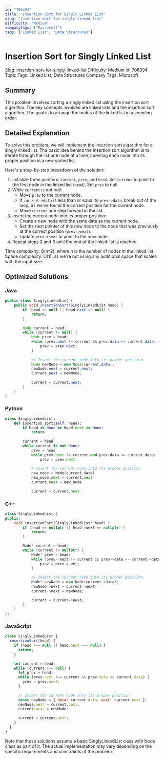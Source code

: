 ```yaml
---
id: "706394"
title: "Insertion Sort for Singly Linked List"
slug: "insertion-sort-for-singly-linked-list"
difficulty: "Medium"
companyTags: ["Microsoft"]
tags: ["Linked List", "Data Structures"]
---
```


# Insertion Sort for Singly Linked List
Slug: insertion-sort-for-singly-linked-list
Difficulty: Medium
Id: 706394
Topic Tags: Linked List, Data Structures
Company Tags: Microsoft

## Summary

This problem involves sorting a singly linked list using the insertion sort algorithm. The key concepts involved are linked lists and the insertion sort algorithm. The goal is to arrange the nodes of the linked list in ascending order.

## Detailed Explanation

To solve this problem, we will implement the insertion sort algorithm for a singly linked list. The basic idea behind the insertion sort algorithm is to iterate through the list one node at a time, inserting each node into its proper position in a new sorted list.

Here's a step-by-step breakdown of the solution:

1.  Initialize three pointers: `current`, `prev`, and `head`. Set `current` to point to the first node in the linked list (`head`). Set `prev` to null.
2.  While `current` is not null:
    *   Move `prev` to the current node.
    *   If `current->data` is less than or equal to `prev->data`, break out of the loop, as we've found the correct position for the current node.
    *   Move `current` one step forward in the list.
3.  Insert the current node into its proper position:
    *   Create a new node with the same data as the current node.
    *   Set the next pointer of this new node to the node that was previously at the correct position (`prev->next`).
    *   Update `prev->next` to point to the new node.
4.  Repeat steps 2 and 3 until the end of the linked list is reached.

Time complexity: O(n^2), where n is the number of nodes in the linked list.
Space complexity: O(1), as we're not using any additional space that scales with the input size.

## Optimized Solutions

### Java
```java
public class SinglyLinkedList {
    public void insertionSort(SinglyLinkedList head) {
        if (head == null || head.next == null) {
            return;
        }
        
        Node current = head;
        while (current != null) {
            Node prev = head;
            while (prev.next != current && prev.data <= current.data) {
                prev = prev.next;
            }
            
            // Insert the current node into its proper position
            Node newNode = new Node(current.data);
            newNode.next = current.next;
            current.next = newNode;
            
            current = current.next;
        }
    }
}
```

### Python
```python
class SinglyLinkedList:
    def insertion_sort(self, head):
        if head is None or head.next is None:
            return
        
        current = head
        while current is not None:
            prev = head
            while prev.next != current and prev.data <= current.data:
                prev = prev.next
            
            # Insert the current node into its proper position
            new_node = Node(current.data)
            new_node.next = current.next
            current.next = new_node
            
            current = current.next
```

### C++
```cpp
class SinglyLinkedList {
public:
    void insertionSort(SinglyLinkedList* head) {
        if (head == nullptr || head->next == nullptr) {
            return;
        }
        
        Node* current = head;
        while (current != nullptr) {
            Node* prev = head;
            while (prev->next != current && prev->data <= current->data) {
                prev = prev->next;
            }
            
            // Insert the current node into its proper position
            Node* newNode = new Node(current->data);
            newNode->next = current->next;
            current->next = newNode;
            
            current = current->next;
        }
    }
};
```

### JavaScript
```javascript
class SinglyLinkedList {
  insertionSort(head) {
    if (head === null || head.next === null) {
      return;
    }
    
    let current = head;
    while (current !== null) {
      let prev = head;
      while (prev.next !== current && prev.data <= current.data) {
        prev = prev.next;
      }
      
      // Insert the current node into its proper position
      const newNode = { data: current.data, next: current.next };
      newNode.next = current.next;
      current.next = newNode;
      
      current = current.next;
    }
  }
}
```

Note that these solutions assume a basic SinglyLinkedList class with Node class as part of it. The actual implementation may vary depending on the specific requirements and constraints of the problem.